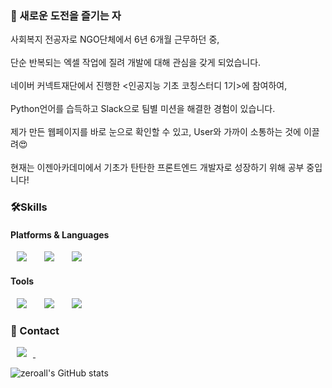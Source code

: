 <h3>🤗 새로운 도전을 즐기는 자</h3>

<div>사회복지 전공자로 NGO단체에서 6년 6개월 근무하던 중, </div>&nbsp;<div>단순 반복되는 엑셀 작업에 질려 개발에 대해 관심을 갖게 되었습니다.</div>&nbsp;

<div>네이버 커넥트재단에서 진행한 <인공지능 기초 코칭스터디 1기>에 참여하여,</div> &nbsp;<div>Python언어를 습득하고 Slack으로 팀별 미션을 해결한 경험이 있습니다.</div>&nbsp;

<div>제가 만든 웹페이지를 바로 눈으로 확인할 수 있고, User와 가까이 소통하는 것에 이끌려😍</div>&nbsp;
<div>현재는 이젠아카데미에서 기초가 탄탄한 프론트엔드 개발자로 성장하기 위해 공부 중입니다!
</div>


<h3>🛠Skills</h3>
<h4>Platforms & Languages</h4>
<div>
<img src="https://img.shields.io/badge/HTML5-E34F26?style=flat-square&logo=HTML5&logoColor=white" style="height : auto; margin-left : 10px; margin-right : 10px;"/></a>&nbsp;
<img src="https://img.shields.io/badge/CSS3-1572B6?style=flat-square&logo=CSS3&logoColor=white" style="height : auto; margin-left : 10px; margin-right : 10px;"/></a>&nbsp;
<img src="https://img.shields.io/badge/JavaScript-F7DF1E?style=flat-square&logo=JavaScript&logoColor=white" style="height : auto; margin-left : 10px; margin-right : 10px;"/></a>&nbsp;
</div>

<h4>Tools</h4>

<img src="https://img.shields.io/badge/Git-F05032?style=flat-square&logo=Git&logoColor=white" style="height : auto; margin-left : 10px; margin-right : 10px;"/></a>&nbsp;
<img src="https://img.shields.io/badge/Jupyter-F37626?style=flat-square&logo=Jupyter&logoColor=white" style="height : auto; margin-left : 10px; margin-right : 10px;"/></a>&nbsp;
<img src="https://img.shields.io/badge/Slack-4A154B?style=flat-square&logo=Slack&logoColor=white" style="height : auto; margin-left : 10px; margin-right : 10px;"/></a>&nbsp;
</div>


<h3>👀 Contact</h3>
<a href="https://heodayeong@gmail.com">
    <img src="http://img.shields.io/badge/Gmail-EA4335?style=flat&logo=Gmail&logoColor=white&link=https://heodayeong@gmail.com"
        style="height : auto; margin-left : 10px; margin-right : 10px;"/>
</a>&nbsp;


![zeroall's GitHub stats](https://github-readme-stats.vercel.app/api?username=zeroall-h&show_icons=true&theme=radical)